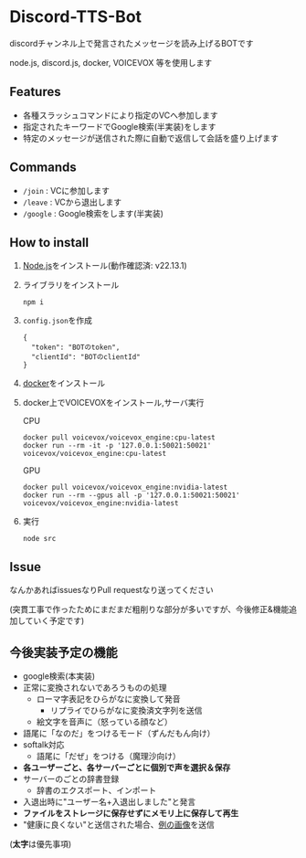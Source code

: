 # Discord-TTS-Bot
discordチャンネル上で発言されたメッセージを読み上げるBOTです

node.js, discord.js, docker, VOICEVOX 等を使用します

## Features
  - 各種スラッシュコマンドにより指定のVCへ参加します
  - 指定されたキーワードでGoogle検索(半実装)をします
  - 特定のメッセージが送信された際に自動で返信して会話を盛り上げます

## Commands
  - `/join` : VCに参加します
  - `/leave` : VCから退出します
  - `/google` : Google検索をします(半実装)

## How to install
1. [Node.js](https://nodejs.org/)をインストール(動作確認済: v22.13.1)
2. ライブラリをインストール
   ```
   npm i
   ```
3. `config.json`を作成
    ```
    {
	  "token": "BOTのtoken",
      "clientId": "BOTのclientId"
    }
    ```
4. [docker](https://www.docker.com/)をインストール
5. docker上でVOICEVOXをインストール,サーバ実行

    CPU
    ```
    docker pull voicevox/voicevox_engine:cpu-latest
    docker run --rm -it -p '127.0.0.1:50021:50021' voicevox/voicevox_engine:cpu-latest
    ```
    GPU
    ```
    docker pull voicevox/voicevox_engine:nvidia-latest
    docker run --rm --gpus all -p '127.0.0.1:50021:50021' voicevox/voicevox_engine:nvidia-latest
    ```
6. 実行
    ```
    node src
    ```

## Issue
  なんかあればissuesなりPull requestなり送ってください

  (突貫工事で作ったためにまだまだ粗削りな部分が多いですが、今後修正&機能追加していく予定です)

## 今後実装予定の機能
- google検索(本実装)
- 正常に変換されないであろうものの処理
  - ローマ字表記をひらがなに変換して発音
    - リプライでひらがなに変換済文字列を送信
  - 絵文字を音声に（怒っている顔など）
- 語尾に「なのだ」をつけるモード（ずんだもん向け）
- softalk対応
  - 語尾に「だぜ」をつける（魔理沙向け）
- **各ユーザーごと、各サーバーごとに個別で声を選択＆保存**
- サーバーのごとの辞書登録
  - 辞書のエクスポート、インポート
- 入退出時に"ユーザー名+入退出しました"と発言
- **ファイルをストレージに保存せずにメモリ上に保存して再生**
- "健康に良くない"と送信された場合、[例の画像](https://pbs.twimg.com/media/Gh_Fkw0bgAEY6-Z.png)を送信

(**太字**は優先事項)